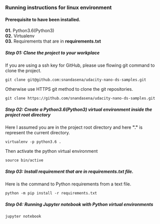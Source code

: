 ### Running instructions for linux environment
#### Prerequisite to have been installed.
**01.** Python3.6(Python3)  
**02.** Virtualenv  
**03.** Requirements that are in **requirements.txt** 

##### Step 01: Clone the project to your workplace
If you are using a ssh key for GitHub, please use flowing git command to clone the project.
```
git clone git@github.com:snandasena/udacity-nano-ds-samples.git
``` 
Otherwise use HTTPS git method to clone the git repositories.  
```
git clone https://github.com/snandasena/udacity-nano-ds-samples.git
```  
##### Step 02: Create a Python3.6(Python3) virtual environment inside the project root directory
Here I assumed you are in the project root directory and here **"."** is represent the current directory.  
```
virtualenv -p python3.6 .
``` 
Then activate the python virtual environment
```
source bin/active
```
##### Step 03: Install requirement that are in **requirements.txt** file.
Here is the command to Python requirements from a text file.
```
python -m pip install -r requirements.txt
```
##### Step 04: Running Jupyter notebook with Python virtual environments
```
jupyter notebook
```